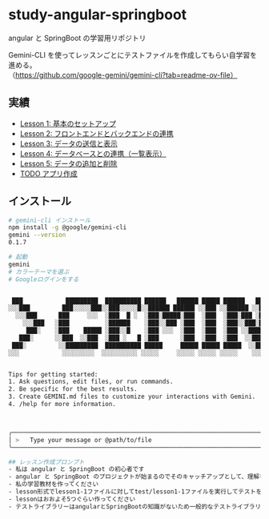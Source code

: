 # study-angular-springboot

angular と SpringBoot の学習用リポジトリ

Gemini-CLI を使ってレッスンごとにテストファイルを作成してもらい自学習を進める。（https://github.com/google-gemini/gemini-cli?tab=readme-ov-file）

## 実績

- [Lesson 1: 基本のセットアップ](./documents/lesson1-summary.md)
- [Lesson 2: フロントエンドとバックエンドの連携](./documents/lesson2-summary.md)
- [Lesson 3: データの送信と表示](./documents/lesson3-summary.md)
- [Lesson 4: データベースとの連携（一覧表示）](./documents/lesson4-summary.md)
- [Lesson 5: データの追加と削除](./documents/lesson5-summary.md)
- [TODO アプリ作成](./documents/todoApp.md)

## インストール

```sh
# gemini-cli インストール
npm install -g @google/gemini-cli
gemini --version
0.1.7

# 起動
gemini
# カラーテーマを選ぶ
# Googleログインをする


 ███            █████████  ██████████ ██████   ██████ █████ ██████   █████ █████
░░░███         ███░░░░░███░░███░░░░░█░░██████ ██████ ░░███ ░░██████ ░░███ ░░███
  ░░░███      ███     ░░░  ░███  █ ░  ░███░█████░███  ░███  ░███░███ ░███  ░███
    ░░░███   ░███          ░██████    ░███░░███ ░███  ░███  ░███░░███░███  ░███
     ███░    ░███    █████ ░███░░█    ░███ ░░░  ░███  ░███  ░███ ░░██████  ░███
   ███░      ░░███  ░░███  ░███ ░   █ ░███      ░███  ░███  ░███  ░░█████  ░███
 ███░         ░░█████████  ██████████ █████     █████ █████ █████  ░░█████ █████
░░░            ░░░░░░░░░  ░░░░░░░░░░ ░░░░░     ░░░░░ ░░░░░ ░░░░░    ░░░░░ ░░░░░


Tips for getting started:
1. Ask questions, edit files, or run commands.
2. Be specific for the best results.
3. Create GEMINI.md files to customize your interactions with Gemini.
4. /help for more information.



╭───────────────────────────────────────────────────────────────────────────────────────────────────────────────────────────────────────╮
│ >   Type your message or @path/to/file                                                                                                │
╰───────────────────────────────────────────────────────────────────────────────────────────────────────────────────────────────────────╯

## レッスン作成プロンプト
- 私は angular と SpringBoot の初心者です
- angular と SpringBoot のプロジェクトが始まるのでそのキャッチアップとして、理解を深めたいです
- 私の学習教材を作ってください
- lesson形式でlesson1-1ファイルに対してtest/lesson1-1ファイルを実行してテストを通すことで学習を進めていきます
- lessonはおおよそ5つぐらい作ってください
- テストライブラリーはangularとSpringBootの知識がないため一般的なテストライブラリを教えてください
```
